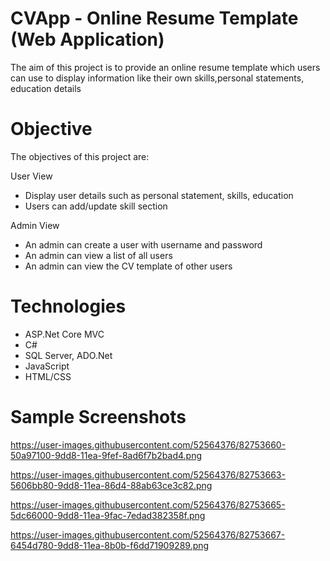 # CVApp - Online Resume Template (Web Application)
The aim of this project is to provide an online resume template which users can use to display information like
their own skills,personal statements, education details

# Objective
The objectives of this project are:

User View
- Display user details such as personal statement, skills, education
- Users can add/update skill section

Admin View
- An admin can create a user with username and password
- An admin can view a list of all users
- An admin can view the CV template of other users

# Technologies
 - ASP.Net Core MVC
 - C#
 - SQL Server, ADO.Net
 - JavaScript
 - HTML/CSS

# Sample Screenshots

https://user-images.githubusercontent.com/52564376/82753660-50a97100-9dd8-11ea-9fef-8ad6f7b2bad4.png

https://user-images.githubusercontent.com/52564376/82753663-5606bb80-9dd8-11ea-86d4-88ab63ce3c82.png

https://user-images.githubusercontent.com/52564376/82753665-5dc66000-9dd8-11ea-9fac-7edad382358f.png

https://user-images.githubusercontent.com/52564376/82753667-6454d780-9dd8-11ea-8b0b-f6dd71909289.png
